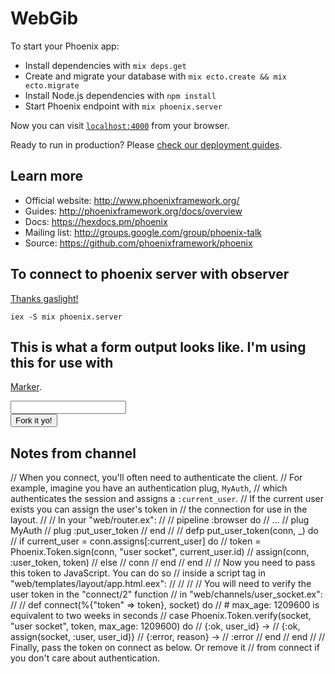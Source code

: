 # WebGib

To start your Phoenix app:

  * Install dependencies with `mix deps.get`
  * Create and migrate your database with `mix ecto.create && mix ecto.migrate`
  * Install Node.js dependencies with `npm install`
  * Start Phoenix endpoint with `mix phoenix.server`

Now you can visit [`localhost:4000`](http://localhost:4000) from your browser.

Ready to run in production? Please [check our deployment guides](http://www.phoenixframework.org/docs/deployment).

## Learn more

  * Official website: http://www.phoenixframework.org/
  * Guides: http://phoenixframework.org/docs/overview
  * Docs: https://hexdocs.pm/phoenix
  * Mailing list: http://groups.google.com/group/phoenix-talk
  * Source: https://github.com/phoenixframework/phoenix









##  To connect to phoenix server with observer
[Thanks gaslight!](https://teamgaslight.com/blog/microservices-in-phoenix-part-1)

`iex -S mix phoenix.server`


## This is what a form output looks like. I'm using this for use with
[Marker](https://github.com/zambal/marker).

<form accept-charset="UTF-8" action="/ibgib/api/fork" class="ib-circular-menuable" method="post">
  <input name="_csrf_token" type="hidden" value="dCYHb0MuNn9gHzhcJ3xGEyoVHRstAAAACwU9wDyP8hn3cNpbXLkwEg==">
  <input name="_utf8" type="hidden" value="✓">        
  <input id="fork_form_data_dest_ib" name="fork_form_data[dest_ib]" type="text">
  <input id="fork_form_data_src_ib_gib" name="fork_form_data[src_ib_gib]" type="hidden" value="RNimgKOAtJiOHbLfzWivVKvjirKSfD^C53A82228C71A9D5B0EE75C889878884634D841F925A2AB3609D8FF4AB5899B5">        
  <div class="ib-tooltip">
    <button type="submit">
      <span class="ib-center-glyph glyphicon glyphicon-flash ib-green"></span>
      <span class="ib-tooltiptext">Fork it yo!</span>
    </button>
    <!-- <input type="submit" value="⎇"> -->
  </div>
</form>


## Notes from channel

// When you connect, you'll often need to authenticate the client.
// For example, imagine you have an authentication plug, `MyAuth`,
// which authenticates the session and assigns a `:current_user`.
// If the current user exists you can assign the user's token in
// the connection for use in the layout.
//
// In your "web/router.ex":
//
//     pipeline :browser do
//       ...
//       plug MyAuth
//       plug :put_user_token
//     end
//
//     defp put_user_token(conn, _) do
//       if current_user = conn.assigns[:current_user] do
//         token = Phoenix.Token.sign(conn, "user socket", current_user.id)
//         assign(conn, :user_token, token)
//       else
//         conn
//       end
//     end
//
// Now you need to pass this token to JavaScript. You can do so
// inside a script tag in "web/templates/layout/app.html.eex":
//
//     <script>window.userToken = "<%= assigns[:user_token] %>";</script>
//
// You will need to verify the user token in the "connect/2" function
// in "web/channels/user_socket.ex":
//
//     def connect(%{"token" => token}, socket) do
//       # max_age: 1209600 is equivalent to two weeks in seconds
//       case Phoenix.Token.verify(socket, "user socket", token, max_age: 1209600) do
//         {:ok, user_id} ->
//           {:ok, assign(socket, :user, user_id)}
//         {:error, reason} ->
//           :error
//       end
//     end
//
// Finally, pass the token on connect as below. Or remove it
// from connect if you don't care about authentication.
